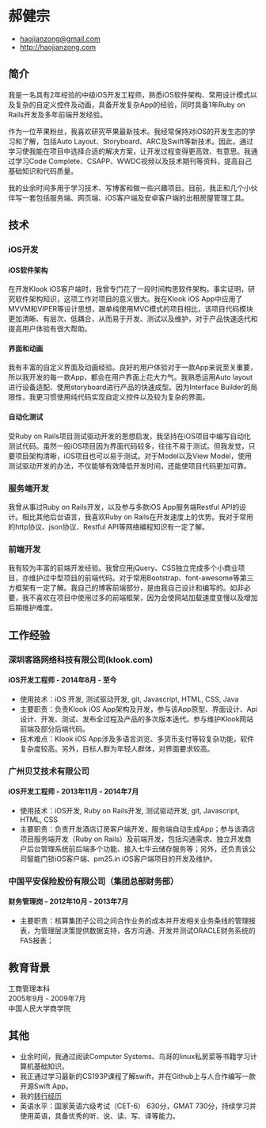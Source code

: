 # 郝健宗

 * <haojianzong@gmail.com>
 * <http://haojianzong.com>

## 简介

我是一名具有2年经验的中级iOS开发工程师，熟悉iOS软件架构、常用设计模式以及复杂的自定义控件及动画，具备开发复杂App的经验，同时具备1年Ruby
on Rails开发及多年前端开发经验。

作为一位苹果粉丝，我喜欢研究苹果最新技术。我经常保持对iOS的开发生态的学习和了解，包括Auto Layout、Storyboard、ARC及Swift等新技术。因此，通过学习使我能在项目中选择合适的解决方案，让开发过程变得更高效、有意思。我通过学习Code Complete、CSAPP、WWDC视频以及技术期刊等资料，提高自己基础知识和代码质量。

我的业余时间多用于学习技术、写博客和做一些兴趣项目。目前，我正和几个小伙伴写一套包括服务端、网页端、iOS客户端及安卓客户端的出租房屋管理工具。

## 技术

### iOS开发

#### iOS软件架构

在开发Klook iOS客户端时，我曾专门花了一段时间构思软件架构。事实证明，研究软件架构知识，这项工作对项目的意义很大。我在Klook iOS App中应用了MVVM和VIPER等设计思想，跟单纯使用MVC模式的项目相比，该项目代码模块更加清晰、有层次、低耦合，从而易于开发、测试以及维护，对于产品快速迭代和提高用户体验有很大帮助。

#### 界面和动画

我有丰富的自定义界面及动画经验。良好的用户体验对于一款App来说至关重要，所以我开发的每一款App，都会在用户界面上花大力气。我熟悉运用Auto layout进行设备适配、使用storyboard进行产品的快速成型。因为Interface Builder的局限性，我更习惯使用纯代码实现自定义控件以及较为复杂的界面。

#### 自动化测试

受Ruby on Rails项目测试驱动开发的思想启发，我坚持在iOS项目中编写自动化测试代码。虽然一般iOS项目因为界面代码较多，往往不易于测试。但我发觉，只要项目架构清晰，iOS项目也可以易于测试。对于Model以及View Model，使用测试驱动开发的办法，不仅能够有效降低开发时间，还能使项目代码更加可靠。

### 服务端开发

我曾从事过Ruby on Rails开发，以及参与多款iOS App服务端Restful API的设计。相比其他后台语言，我喜欢Ruby on Rails在开发速度上的优势。我对于常用的http协议、json协议、Restful API等网络编程知识有一定了解。

### 前端开发

我有较为丰富的前端开发经验。我曾应用jQuery、CSS独立完成多个小商业项目，亦维护过中型项目的前端代码。对于常用Bootstrap、font-awesome等第三方框架有一定了解。我自己的博客前端部分，是由我自己设计和编写的。如非必要，我不喜欢在项目中使用过多的前端框架，因为会使网站加载速度变慢以及增加后期维护难度。

## 工作经验

### 深圳客路网络科技有限公司(klook.com)

#### iOS开发工程师 - 2014年8月 - 至今

 * 使用技术：iOS 开发, 测试驱动开发, git, Javascript, HTML, CSS, Java
 * 主要职责：负责Klook iOS App架构及开发，参与该App原型、界面设计、Api设计、开发、测试、发布全过程及产品的多次版本迭代。参与维护Klook网站前端及部分后端代码。
 * 技术难点：Klook iOS App涉及多语言浏览、多货币支付等较复杂功能，软件复杂度较高。另外，目标人群为年轻人群体，对界面要求较高。

### 广州贝艾技术有限公司 

#### iOS开发工程师 - 2013年11月 - 2014年7月

 * 使用技术：iOS开发, Ruby on Rails开发, 测试驱动开发, git, Javascript, HTML, CSS
 * 主要职责：负责开发酒店订房客户端开发，服务端自动生成App；参与该酒店项目服务端开发（Ruby on Rails）及前端开发，包括沟通需求、独立开发商户后台管理系统前后端多个功能、接入七牛云储存服务等；另外，还负责该公司智能门锁iOS客户端、pm25.in iOS客户端项目的开发及维护。

### 中国平安保险股份有限公司（集团总部财务部）

#### 财务管理岗 - 2012年10月 - 2013年7月

 * 主要职责：核算集团子公司之间合作业务的成本并开发相关业务条线的管理报表，为管理层决策提供数据支持，各方沟通、开发并测试ORACLE财务系统的FAS报表； 

## 教育背景

工商管理本科  
2005年9月 - 2009年7月  
中国人民大学商学院

## 其他

 * 业余时间，我通过阅读Computer Systems、鸟哥的linux私房菜等书籍学习计算机基础知识。
 * 我正通过学习最新的CS193P课程了解swift，并在Github上与人合作编写一款开源Swift App。
 * 我的[转行经历](http://qr.ae/GzYwd)
 * 英语水平：国家英语六级考试（CET-6） 630分，GMAT 730分，持续学习并使用英语，具备优秀的听、说、读、写、译等能力。
